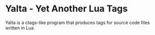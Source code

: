 # Yalta - Yet Another Lua Tags

Yalta is a ctags-like program that produces tags for source code files written in Lua.
